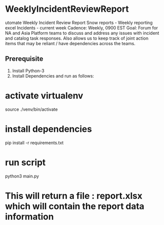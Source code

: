 # WeeklyIncidentReviewReport
utomate Weekly Incident Review Report  Snow reports - Weekly reporting excel  Incidents - current week  Cadence: Weekly, 0900 EST  Goal: Forum for NA and Asia Platform teams to discuss and address any issues with incident and catalog task responses. Also allows us to keep track of joint action items that may be reliant / have dependencies across the teams.


## Prerequisite

1. Install Python-3
2. Install Dependencies and run as follows:

# activate virtualenv
source ./venv/bin/activate

# install dependencies
pip install -r requirements.txt

# run script
python3 main.py

# This will return a file : report.xlsx which will contain the report data information
